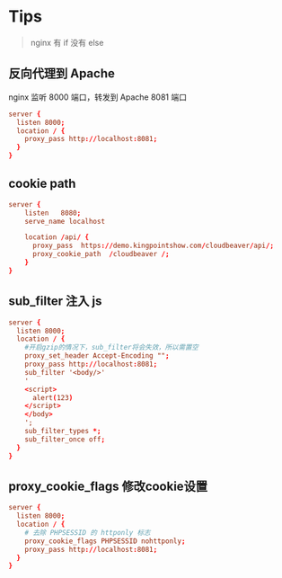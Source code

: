 # Tips
> nginx 有 if 没有 else

## 反向代理到 Apache
nginx 监听 8000 端口，转发到 Apache 8081 端口

```conf
server {
  listen 8000;
  location / {
    proxy_pass http://localhost:8081;
  }
}
```

## cookie path 
``` conf
server {
    listen   8080;
    serve_name localhost

    location /api/ {
      proxy_pass  https://demo.kingpointshow.com/cloudbeaver/api/;
      proxy_cookie_path  /cloudbeaver /;
    }
}
```

## sub_filter 注入 js
``` conf
server {
  listen 8000;
  location / {
    #开启gzip的情况下，sub_filter将会失效，所以需置空
    proxy_set_header Accept-Encoding "";
    proxy_pass http://localhost:8081;
    sub_filter '<body/>'
    '
    <script>
      alert(123)
    </script>
    </body>
    ';
    sub_filter_types *;
    sub_filter_once off;
  }
}
```

## proxy_cookie_flags 修改cookie设置

``` conf
server {
  listen 8000;
  location / {
    # 去除 PHPSESSID 的 httponly 标志
    proxy_cookie_flags PHPSESSID nohttponly;
    proxy_pass http://localhost:8081;
  }
}
```
